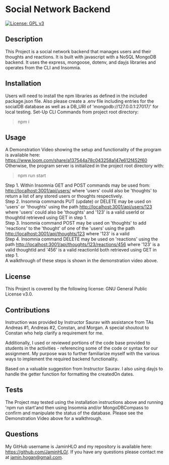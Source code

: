 # Social Network Backend

[![License: GPL v3](https://img.shields.io/badge/License-GPLv3-blue.svg)](https://www.gnu.org/licenses/gpl-3.0)

## Description
    
This Project is a social network backend that manages users and their thoughts and reactions. It is built with javascript with a NoSQL MongoDB backend. It uses the express, mongoose, dotenv, and dayjs libraries and operates from the CLI and Insomnia. 
    
## Installation

Users will need to install the npm libraries as defined in the included package.json file. Also please create a .env file including entries for the socialDB database as well as a DB_URI of 'mongodb://127.0.0.1:27017/' for local testing.
Set-Up CLI Commands from project root directory:
>npm i <br>

## Usage

A Demonstration Video showing the setup and functionality of the program is available here: <https://www.loom.com/share/a137544a78c043258a147e612f452f60> <br>
Otherwise, the program server is initialized in the project root directory with:
>npm run start<br>

Step 1. Within Insomnia GET and POST commands may be used from: <http://localhost:3001/api/users/> where 'users' could also be 'thoughts' to return a list of any stored users or thoughts respectively. <br>
Step 2. Insomnia commands PUT (update) or DELETE may be used on 'users' or 'thoughts' using the path <http://localhost:3001/api/users/123> where 'users' could also be 'thoughts' and '123' is a valid userId or thoughtId retrieved using GET in step 1. <br>
Step 3. Insomnia command POST may be used on 'thoughts' to add 'reactions' to the 'thought' of one of the 'users' using the path <http://localhost:3001/api/thoughts/123> where '123' is a valid <br>
Step 4. Insomnia command DELETE may be used on 'reactions' using the path <http://localhost:3001/api/thoughts/123/reactions/456> where '123' is a valid thoughtId and '456' is a valid reactionId both retrieved using GET in step 1.<br>
A walkthrough of these steps is shown in the demonstration video above.

## License

This Project is covered by the following license: GNU General Public License v3.0.

## Contributions

Instruction was provided by Instructor Saurav with assistance from TAs Andreas #1, Andreas #2, Constan, and Morgan. A special shoutout to Constan who help clarify a requirement for me.

Additionally, I used or reviewed portions of the code base provided to students in the activities - referencing some of the code or syntax for our assignment. My purpose was to further familiarize myself with the various ways to implement the required backend functionality.

Based on a valuable suggestion from Instructor Saurav. I also using dayjs to handle the getter function for formatting the createdOn dates. 

## Tests

The Project may tested using the installation instructions above and running 'npm run start'and then using Insomnia and/or MongoDBCompass to confirm and manipulate the status of the database. Please see the Demonstration Video above for a walkthrough.

## Questions

My GitHub username is JaminHLO and my repository is available here: <https://github.com/JaminHLO/>.
If you have any questions please contact me at <jamin.hogan@gmail.com>.
